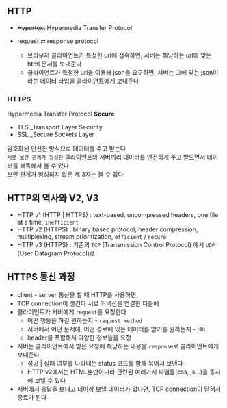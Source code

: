 ## HTTP

- ~~Hypertext~~ Hypermedia Transfer Protocol
- request ⇄ response protocol

  - 브라우저 클라이언트가 특정한 url에 접속하면, 서버는 해당하는 url에 맞는 html 문서를 보내준다
  - 클라이언트가 특정한 url을 이용해 json을 요구하면, 서버는 그에 맞는 json이라는 데이터 타입을 클라이언트에게 보내준다

### HTTPS

Hypermedia Transfer Protocol **Secure**

- TLS \_Transport Layer Security
- SSL \_Secure Sockets Layer

암호화된 안전한 방식으로 데이터를 주고 받는다  
`서로 보안 관계가 형성된` 클라이언트와 서버끼리 데이터를 안전하게 주고 받으면서 데이터를 해독해서 볼 수 있다  
보안 관계가 형성되지 않은 제 3자는 볼 수 없다

## HTTP의 역사와 V2, V3

- HTTP v1 (HTTP | HTTPS) : text-based, uncompressed headers, one file at a time, `inefficient`
- HTTP v2 (HTTPS) : binary based protocol, header compression, multiplexing, stream prioritization, `efficient` / `secure`
- HTTP v3 (HTTPS) : 기존의 `TCP` (Transmission Control Protocol) 에서 `UDP` (User Datagram Protocol)로

## HTTPS 통신 과정

- client - server 통신을 할 때 HTTP를 사용하면,
- TCP connection이 생긴다 서로 커넥션을 연결한 다음에
- 클라이언트가 서버에게 `request`를 요청한다
  - 어떤 행동을 하길 원하는지 - `request method`
  - 서버에서 어떤 문서에, 어떤 경로에 있는 데이터를 받기를 원하는지 - `URL`
  - header를 포함해서 다양한 정보들을 요청
- 서버는 클라이언트에서 받은 요청에 해당하는 내용을 `response`로 클라이언트에게 보내준다
  - 성공 | 실패 여부를 나타내는 status 코드를 함께 묶어서 보낸다
  - HTTP v2에서는 HTML뿐만아니라 관련된 여러가지 파일들(css, js...)을 동시에 보낼 수 있다
- 서버에서 응답을 보내고 더이상 보낼 데이터가 없다면, TCP connection이 닫혀서 종료가 된다
